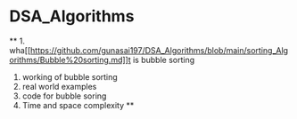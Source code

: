 # DSA_Algorithms

** 1. wha[[https://github.com/gunasai197/DSA_Algorithms/blob/main/sorting_Algorithms/Bubble%20sorting.md]]t is bubble sorting
1. working of bubble sorting
2. real world examples
3. code for bubble soring
4. Time and space complexity **
	